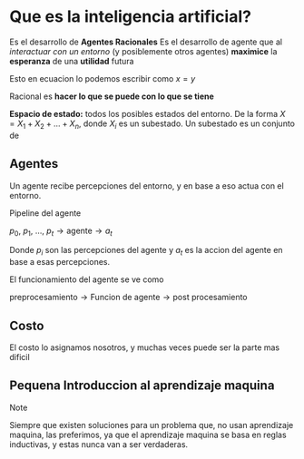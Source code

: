 # Que es la inteligencia artificial?

Es el desarrollo de **Agentes Racionales**
Es el desarrollo de agente que al _interactuar con un entorno_
(y posiblemente otros agentes) **maximice** la **esperanza** de
una **utilidad** futura

Esto en ecuacion lo podemos escribir como $x = y$

Racional es **hacer lo que se puede con lo que se tiene**

**Espacio de estado:** todos los posibles estados del entorno.
De la forma $X = X_1 + X_2 + \dots + X_n$, donde $X_i$ es un subestado.
Un subestado es un conjunto de

## Agentes

Un agente recibe percepciones del entorno, y en base a eso actua
con el entorno.

Pipeline del agente

$p_0,\ p_1,\ \dots,\ p_t \rightarrow \text{agente} \rightarrow a_t$

Donde $p_i$ son las percepciones del agente y $a_t$ es la accion del agente
en base a esas percepciones.

El funcionamiento del agente se ve como

$\text{preprocesamiento} \rightarrow \text{Funcion de agente}
\rightarrow \text{post procesamiento}$

## Costo

El costo lo asignamos nosotros, y muchas veces puede ser la parte mas dificil

## Pequena Introduccion al aprendizaje maquina

> [!NOTE]
> Siempre que existen soluciones para un problema que,
> no usan aprendizaje maquina, las preferimos, ya que el
> aprendizaje maquina se basa en reglas inductivas, y
> estas nunca van a ser verdaderas.
